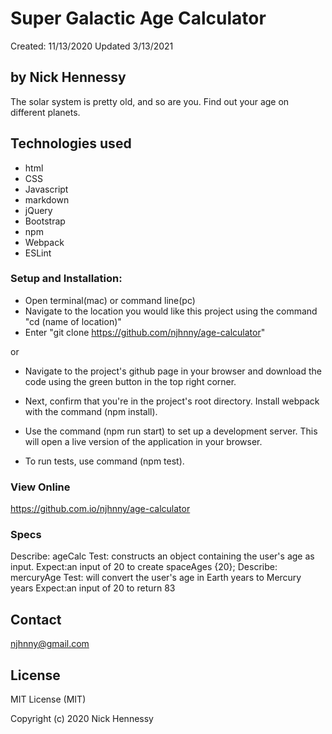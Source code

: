 # Super Galactic Age Calculator
Created: 11/13/2020 Updated 3/13/2021
## by Nick Hennessy
The solar system is pretty old, and so are you. Find out your age on different planets.
## Technologies used
* html
* CSS
* Javascript
* markdown
* jQuery
* Bootstrap
* npm
* Webpack
* ESLint  

### Setup and Installation:
* Open terminal(mac) or command line(pc)
* Navigate to the location you would like this project using the command "cd (name of location)"
* Enter "git clone https://github.com/njhnny/age-calculator"

or

* Navigate to the project's github page in your browser and download the code using the green button in the top right corner.

* Next, confirm that you're in the project's root directory. Install webpack with the command (npm install).

* Use the command (npm run start) to set up a development server. This will open a live version of the application in your browser.

* To run tests, use command (npm test).

### View Online
https://github.com.io/njhnny/age-calculator  
### Specs
 Describe: ageCalc
 Test: constructs an object containing the user's age as input.
 Expect:an input of 20 to create spaceAges {20};
 Describe: mercuryAge
 Test: will convert the user's age in Earth years to Mercury years
 Expect:an input of 20 to return 83
## Contact
njhnny@gmail.com
## License
MIT License (MIT)

Copyright (c) 2020 Nick Hennessy